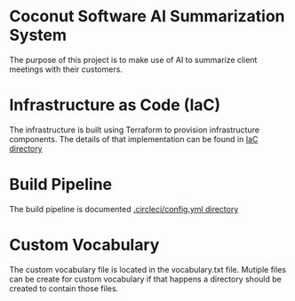 # Coconut Software AI Summarization System
The purpose of this project is to make use of AI to summarize client meetings with their customers. 


# Infrastructure as Code (IaC)
The infrastructure is built using Terraform to provision infrastructure components. The details of that implementation can be found in [IaC directory](IaC/README.md)

# Build Pipeline
The build pipeline is documented [.circleci/config.yml directory](.circleci/README.md)

# Custom Vocabulary

The custom vocabulary file is located in the vocabulary.txt file. Mutiple files can be create for custom vocabulary if that happens a directory should be created to contain those files. 

